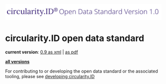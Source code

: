 ![circularity id logo](logo.jpg)

# circularity.ID open data standard

__current version__: [0.9 as xml](https://github.com/circularfashion/cf-circularity-id-standard/blob/master/schema/0.9/schema.rng) | [as pdf](#)

__[all versions](https://github.com/circularfashion/cf-circularity-id-standard/tree/master/schema)__

For contributing to or developing the open data standard or the associated tooling, please see [developing circularity.ID](develop.md)
